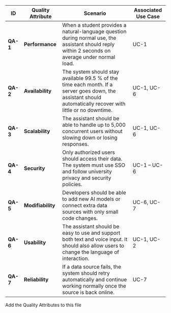 | **ID** | **Quality Attribute** | **Scenario** | **Associated Use Case** |
|---------|----------------------|---------------|--------------------------|
| **QA-1** | **Performance** | When a student provides a natural-language question during normal use, the assistant should reply within 2 seconds on average under normal load. | UC-1 |
| **QA-2** | **Availability** | The system should stay available 99.5 % of the time each month. If a server goes down, the assistant should automatically recover with little or no downtime. | UC-1, UC-6 |
| **QA-3** | **Scalability** | The assistant should be able to handle up to 5,000 concurrent users without slowing down or losing responses. | UC-1, UC-6 |
| **QA-4** | **Security** | Only authorized users should access their data. The system must use SSO and follow university privacy and security policies. | UC-1 – UC-6 |
| **QA-5** | **Modifiability** | Developers should be able to add new AI models or connect extra data sources with only small code changes. | UC-6, UC-7 |
| **QA-6** | **Usability** | The assistant should be easy to use and support both text and voice input. It should also allow users to change the language of interaction. | UC-1, UC-2 |
| **QA-7** | **Reliability** | If a data source fails, the system should retry automatically and continue working normally once the source is back online. | UC-7 |
Add the Quality Attributes to this file
